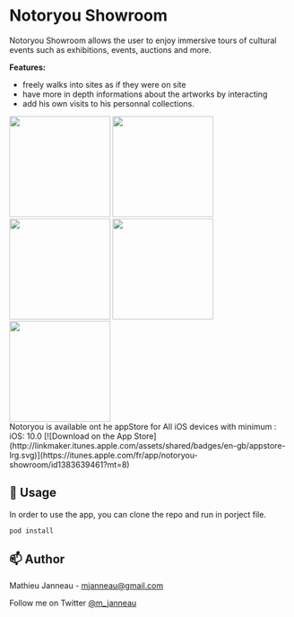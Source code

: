 
# Notoryou Showroom
Notoryou Showroom allows the user to enjoy immersive tours of cultural events such as exhibitions, events, auctions and more.

**Features:**

* freely walks into sites as if they were on site
* have more in depth informations about the artworks by interacting
* add his own visits to his personnal collections.
<div>
<img src="https://user-images.githubusercontent.com/23486492/40708009-91bff1c2-63f2-11e8-90b5-d7be185e3531.jpg" width="180">
<img src="https://user-images.githubusercontent.com/23486492/40708014-96cd2dc4-63f2-11e8-8ad6-4c41073553c9.jpg" width="180">
<img src="https://user-images.githubusercontent.com/23486492/40708019-991a6c18-63f2-11e8-97c8-c0c8b473a1d6.jpg" width="180">
<img src="https://user-images.githubusercontent.com/23486492/40708023-9bfe7be0-63f2-11e8-8370-682398146303.jpg" width="180">
<img src="https://user-images.githubusercontent.com/23486492/40708028-9e3326c2-63f2-11e8-8633-4cd1ebd63b49.jpg" width="180">
  </div>
Notoryou is available ont he appStore for All iOS devices with minimum : iOS: 10.0
[![Download on the App Store](http://linkmaker.itunes.apple.com/assets/shared/badges/en-gb/appstore-lrg.svg)](https://itunes.apple.com/fr/app/notoryou-showroom/id1383639461?mt=8)

## 🔧 Usage

In order to use the app, you can clone the repo and run in porject file.

`pod install`

## 📫 Author

Mathieu Janneau - <mjanneau@gmail.com>

Follow me on Twitter [@m_janneau](https://twitter.com/m_janneau)
